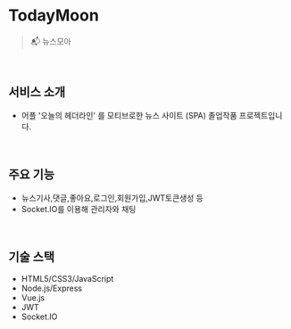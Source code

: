 # TodayMoon
> 📬 뉴스모아

<br />

## 서비스 소개
- 어플 '오늘의 헤더라인' 를 모티브로한 뉴스 사이트 (SPA) 졸업작품 프로젝트입니다.

<br />

## 주요 기능
- 뉴스기사,댓글,좋아요,로그인,회원가입,JWT토큰생성 등
- Socket.IO를 이용해 관리자와 채팅

<br />

## 기술 스택
- HTML5/CSS3/JavaScript
- Node.js/Express
- Vue.js
- JWT
- Socket.IO
